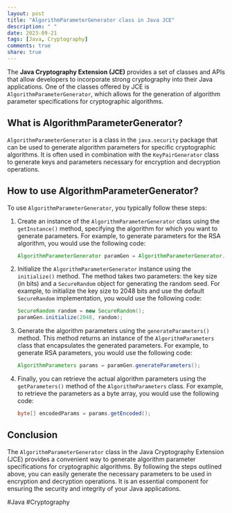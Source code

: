 ```yaml
---
layout: post
title: "AlgorithmParameterGenerator class in Java JCE"
description: " "
date: 2023-09-21
tags: [Java, Cryptography]
comments: true
share: true
---
```


The **Java Cryptography Extension (JCE)** provides a set of classes and APIs that allow developers to incorporate strong cryptography into their Java applications. One of the classes offered by JCE is `AlgorithmParameterGenerator`, which allows for the generation of algorithm parameter specifications for cryptographic algorithms.

## What is AlgorithmParameterGenerator?

`AlgorithmParameterGenerator` is a class in the `java.security` package that can be used to generate algorithm parameters for specific cryptographic algorithms. It is often used in combination with the `KeyPairGenerator` class to generate keys and parameters necessary for encryption and decryption operations.

## How to use AlgorithmParameterGenerator?

To use `AlgorithmParameterGenerator`, you typically follow these steps:

1. Create an instance of the `AlgorithmParameterGenerator` class using the `getInstance()` method, specifying the algorithm for which you want to generate parameters. For example, to generate parameters for the RSA algorithm, you would use the following code:

    ```java
    AlgorithmParameterGenerator paramGen = AlgorithmParameterGenerator.getInstance("RSA");
    ```

2. Initialize the `AlgorithmParameterGenerator` instance using the `initialize()` method. The method takes two parameters: the key size (in bits) and a `SecureRandom` object for generating the random seed. For example, to initialize the key size to 2048 bits and use the default `SecureRandom` implementation, you would use the following code:

    ```java
    SecureRandom random = new SecureRandom();
    paramGen.initialize(2048, random);
    ```

3. Generate the algorithm parameters using the `generateParameters()` method. This method returns an instance of the `AlgorithmParameters` class that encapsulates the generated parameters. For example, to generate RSA parameters, you would use the following code:

    ```java
    AlgorithmParameters params = paramGen.generateParameters();
    ```

4. Finally, you can retrieve the actual algorithm parameters using the `getParameters()` method of the `AlgorithmParameters` class. For example, to retrieve the parameters as a byte array, you would use the following code:

    ```java
    byte[] encodedParams = params.getEncoded();
    ```

## Conclusion

The `AlgorithmParameterGenerator` class in the Java Cryptography Extension (JCE) provides a convenient way to generate algorithm parameter specifications for cryptographic algorithms. By following the steps outlined above, you can easily generate the necessary parameters to be used in encryption and decryption operations. It is an essential component for ensuring the security and integrity of your Java applications.

#Java #Cryptography